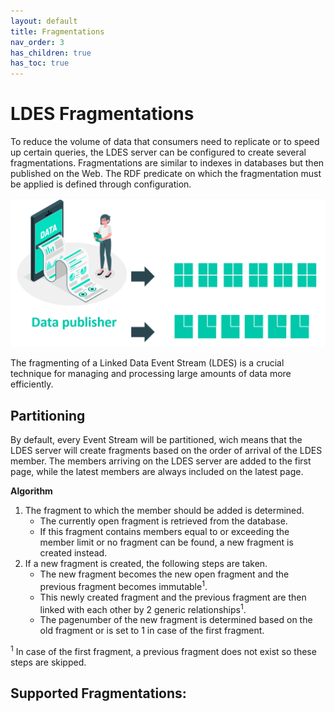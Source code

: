 ```yaml
---
layout: default
title: Fragmentations
nav_order: 3
has_children: true
has_toc: true
---
```


# LDES Fragmentations

To reduce the volume of data that consumers need to replicate or to speed up certain queries, 
the LDES server can be configured to create several fragmentations. 
Fragmentations are similar to indexes in databases but then published on the Web. 
The RDF predicate on which the fragmentation must be applied is defined through configuration.

![](../../assets/images/fragmentation.png)

The fragmenting of a Linked Data Event Stream (LDES) is a crucial technique for managing and processing large amounts of data more efficiently.

## Partitioning

By default, every Event Stream will be partitioned, wich means that the LDES server will create fragments based on the order of arrival of the LDES member.
The members arriving on the LDES server are added to the first page, while the latest members are always included on the latest page.

**Algorithm**

1. The fragment to which the member should be added is determined.
    - The currently open fragment is retrieved from the database.
    - If this fragment contains members equal to or exceeding the member limit or no fragment can be found, a new fragment is created instead.
2. If a new fragment is created, the following steps are taken.
    - The new fragment becomes the new open fragment and the previous fragment becomes immutable<sup>1</sup>.
    - This newly created fragment and the previous fragment are then linked with each other by 2 generic relationships<sup>1</sup>.
    - The pagenumber of the new fragment is determined based on the old fragment or is set to 1 in case of the first fragment.

<sup>1</sup> In case of the first fragment, a previous fragment does not exist so these steps are skipped.

## Supported Fragmentations: